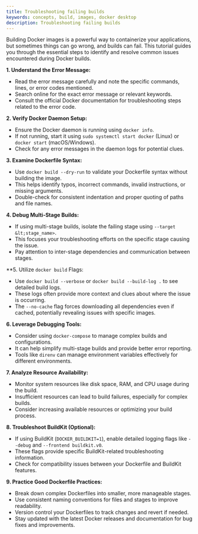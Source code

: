 ```yaml
---
title: Troubleshooting failing builds
keywords: concepts, build, images, docker desktop
description: Troubleshooting failing builds
---
```


Building Docker images is a powerful way to containerize your applications, but sometimes things can go wrong, and builds can fail. This tutorial guides you through the essential steps to identify and resolve common issues encountered during Docker builds.

**1. Understand the Error Message:**



* Read the error message carefully and note the specific commands, lines, or error codes mentioned.
* Search online for the exact error message or relevant keywords.
* Consult the official Docker documentation for troubleshooting steps related to the error code.

**2. Verify Docker Daemon Setup:**



* Ensure the Docker daemon is running using `docker info`.
* If not running, start it using `sudo systemctl start docker` (Linux) or `docker start` (macOS/Windows).
* Check for any error messages in the daemon logs for potential clues.

**3. Examine Dockerfile Syntax:**



* Use `docker build --dry-run` to validate your Dockerfile syntax without building the image.
* This helps identify typos, incorrect commands, invalid instructions, or missing arguments.
* Double-check for consistent indentation and proper quoting of paths and file names.

**4. Debug Multi-Stage Builds:**



* If using multi-stage builds, isolate the failing stage using `--target &lt;stage_name>`.
* This focuses your troubleshooting efforts on the specific stage causing the issue.
* Pay attention to inter-stage dependencies and communication between stages.

**5. Utilize <code>docker build</code> Flags:</strong>



* Use `docker build --verbose` or `docker build --build-log .` to see detailed build logs.
* These logs often provide more context and clues about where the issue is occurring.
* The `--no-cache` flag forces downloading all dependencies even if cached, potentially revealing issues with specific images.

**6. Leverage Debugging Tools:**



* Consider using `docker-compose` to manage complex builds and configurations.
* It can help simplify multi-stage builds and provide better error reporting.
* Tools like `direnv` can manage environment variables effectively for different environments.

**7. Analyze Resource Availability:**



* Monitor system resources like disk space, RAM, and CPU usage during the build.
* Insufficient resources can lead to build failures, especially for complex builds.
* Consider increasing available resources or optimizing your build process.

**8. Troubleshoot BuildKit (Optional):**



* If using BuildKit (`DOCKER_BUILDKIT=1`), enable detailed logging flags like `--debug` and `--frontend buildkit.v0`.
* These flags provide specific BuildKit-related troubleshooting information.
* Check for compatibility issues between your Dockerfile and BuildKit features.

**9. Practice Good Dockerfile Practices:**



* Break down complex Dockerfiles into smaller, more manageable stages.
* Use consistent naming conventions for files and stages to improve readability.
* Version control your Dockerfiles to track changes and revert if needed.
* Stay updated with the latest Docker releases and documentation for bug fixes and improvements.
